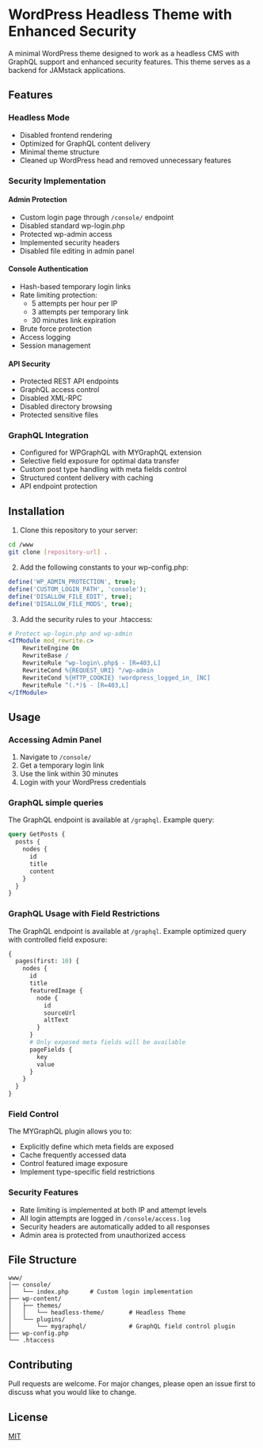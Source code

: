 # WordPress Headless Theme with Enhanced Security

A minimal WordPress theme designed to work as a headless CMS with GraphQL support and enhanced security features. This theme serves as a backend for JAMstack applications.

## Features

### Headless Mode
- Disabled frontend rendering
- Optimized for GraphQL content delivery
- Minimal theme structure
- Cleaned up WordPress head and removed unnecessary features

### Security Implementation

#### Admin Protection
- Custom login page through `/console/` endpoint
- Disabled standard wp-login.php
- Protected wp-admin access
- Implemented security headers
- Disabled file editing in admin panel

#### Console Authentication
- Hash-based temporary login links
- Rate limiting protection:
  - 5 attempts per hour per IP
  - 3 attempts per temporary link
  - 30 minutes link expiration
- Brute force protection
- Access logging
- Session management

#### API Security
- Protected REST API endpoints
- GraphQL access control
- Disabled XML-RPC
- Disabled directory browsing
- Protected sensitive files

### GraphQL Integration
- Configured for WPGraphQL with MYGraphQL extension
- Selective field exposure for optimal data transfer
- Custom post type handling with meta fields control
- Structured content delivery with caching
- API endpoint protection

## Installation

1. Clone this repository to your server:
```bash
cd /www
git clone [repository-url] .
```

2. Add the following constants to your wp-config.php:
```php
define('WP_ADMIN_PROTECTION', true);
define('CUSTOM_LOGIN_PATH', 'console');
define('DISALLOW_FILE_EDIT', true);
define('DISALLOW_FILE_MODS', true);
```

3. Add the security rules to your .htaccess:
```apache
# Protect wp-login.php and wp-admin
<IfModule mod_rewrite.c>
    RewriteEngine On
    RewriteBase /
    RewriteRule ^wp-login\.php$ - [R=403,L]
    RewriteCond %{REQUEST_URI} ^/wp-admin
    RewriteCond %{HTTP_COOKIE} !wordpress_logged_in_ [NC]
    RewriteRule ^(.*)$ - [R=403,L]
</IfModule>
```

## Usage

### Accessing Admin Panel
1. Navigate to `/console/`
2. Get a temporary login link
3. Use the link within 30 minutes
4. Login with your WordPress credentials

### GraphQL simple queries
The GraphQL endpoint is available at `/graphql`. Example query:
```graphql
query GetPosts {
  posts {
    nodes {
      id
      title
      content
    }
  }
}
```

### GraphQL Usage with Field Restrictions

The GraphQL endpoint is available at `/graphql`. Example optimized query with controlled field exposure:

```graphql
{
  pages(first: 10) {
    nodes {
      id
      title
      featuredImage {
        node {
          id
          sourceUrl
          altText
        }
      }
      # Only exposed meta fields will be available
      pageFields {
        key
        value
      }
    }
  }
}
```

### Field Control
The MYGraphQL plugin allows you to:
- Explicitly define which meta fields are exposed
- Cache frequently accessed data
- Control featured image exposure
- Implement type-specific field restrictions

### Security Features
- Rate limiting is implemented at both IP and attempt levels
- All login attempts are logged in `/console/access.log`
- Security headers are automatically added to all responses
- Admin area is protected from unauthorized access

## File Structure
```
www/
│── console/
│   └── index.php      # Custom login implementation
├── wp-content/
│   ├── themes/
│   │   └── headless-theme/       # Headless Theme
│   └── plugins/
│       └── mygraphql/            # GraphQL field control plugin
├── wp-config.php
└── .htaccess
```

## Contributing
Pull requests are welcome. For major changes, please open an issue first to discuss what you would like to change.

## License
[MIT](LICENSE)
